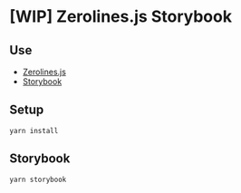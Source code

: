 # [WIP] Zerolines.js Storybook

## Use

- [Zerolines.js](https://zerolinesjs.40yd.app/)
- [Storybook](https://storybook.js.org/)

## Setup

```shell
yarn install
```

## Storybook

```shell
yarn storybook
```
